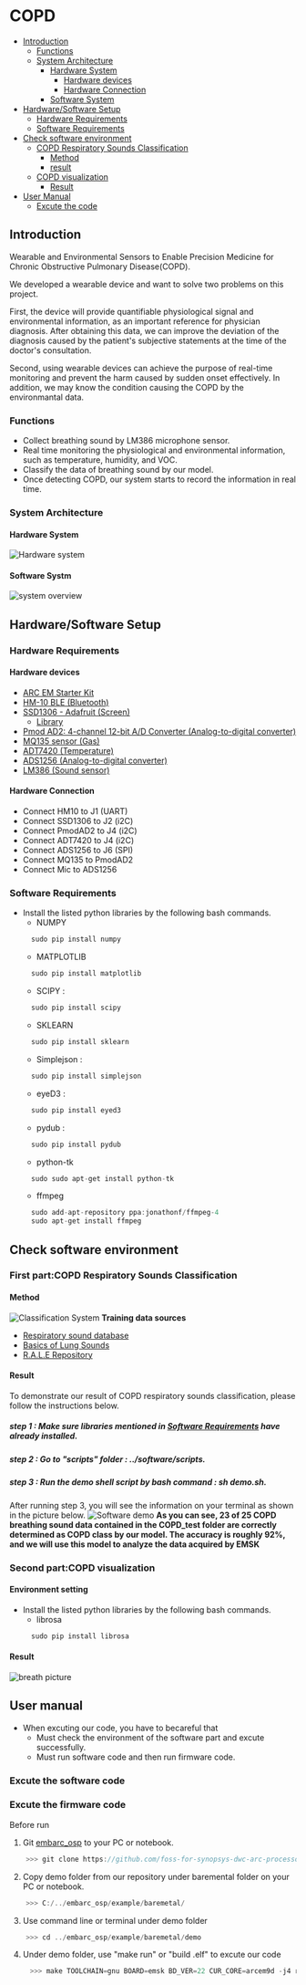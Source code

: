 # COPD
* [Introduction](#introduction)
  * [Functions](#functions)
  * [System Architecture](#system-architecture) 
	* [Hardware System](#hardware-system)
		* [Hardware devices](#Hardware-devices)
		* [Hardware Connection](#Hardware-Connection)
	* [Software System](#software-system)
* [Hardware/Software Setup](#hardwaresoftware-setup)
  * [Hardware Requirements](#hardware-requirements)
  * [Software Requirements](#software-requirements)
* [Check software environment](#check-software-environment)
	* [COPD Respiratory Sounds Classification](#first-part:copd-respiratory-sounds-classification)
		* [Method](#method)
		* [result](#result)
  * [COPD visualization](#second-part:copd-visualization)
    * [Result](#result)
* [User Manual](#user-manual)
	* [Excute the code](#Excute-the-code)
  
## Introduction
Wearable and Environmental Sensors to Enable Precision Medicine for Chronic Obstructive Pulmonary Disease(COPD).

We developed a wearable device and want to solve two problems on this project.

First, the device will provide quantifiable physiological signal and environmental information, as an important reference for physician diagnosis. After obtaining this data, we can improve the deviation of the diagnosis caused by the patient's subjective statements at the time of the doctor's consultation.

Second, using wearable devices can achieve the purpose of real-time monitoring and prevent the harm caused by sudden onset effectively. In addition, we may know the condition causing the COPD by the environmantal data.

### Functions
* Collect breathing sound by LM386 microphone sensor.
* Real time monitoring the physiological and environmental information, such as temperature, humidity, and VOC.
* Classify the data of breathing sound by our model.
* Once detecting COPD, our system starts to record the information in real time.



### System Architecture
#### Hardware System
![Hardware system](pics/HWsystem.png)
#### Software Systm
![system overview](/pics/system.png)



## Hardware/Software Setup
### Hardware Requirements
#### Hardware devices
* [ARC EM Starter Kit](https://embarc.org/embarc_osp/doc/build/html/board/emsk.html)
* [HM-10 BLE (Bluetooth)](http://jnhuamao.cn/bluetooth.asp?id=1)
* [SSD1306 - Adafruit (Screen)](https://www.adafruit.com/product/326)
	* [Library](https://github.com/adafruit/Adafruit-GFX-Library)
* [Pmod AD2: 4-channel 12-bit A/D Converter (Analog-to-digital converter)](https://store.digilentinc.com/pmod-ad2-4-channel-12-bit-a-d-converter/)
* [MQ135 sensor (Gas)](https://arduino.co.ke/product/mq135-mq-135-air-quality-sensor-hazardous-gas-detection-module-for-arduino/)
* [ADT7420 (Temperature)](https://www.analog.com/en/products/adt7420.html#product-overview)
* [ADS1256 (Analog-to-digital converter)](http://www.ti.com/lit/ds/sbas288k/sbas288k.pdf)
* [LM386 (Sound sensor)](https://goods.ruten.com.tw/item/show?21550300879819)
#### Hardware Connection
* Connect HM10 to J1 (UART)
* Connect SSD1306 to J2 (i2C)
* Connect PmodAD2 to J4 (i2C)
* Connect ADT7420 to J4 (i2C)
* Connect ADS1256 to J6 (SPI)
* Connect MQ135 to PmodAD2
* Connect Mic to ADS1256

  
### Software Requirements
* Install the listed python libraries by the following bash commands.
  * NUMPY 
  ```C
  	sudo pip install numpy
  ```
  * MATPLOTLIB 
  ```C
  	sudo pip install matplotlib
  ```
  * SCIPY : 
  ```C
  	sudo pip install scipy
  ```
  * SKLEARN 
  ```C
  	sudo pip install sklearn
  ```
  * Simplejson : 
  ```C
  	sudo pip install simplejson
  ```
  * eyeD3 : 
  ```C
  	sudo pip install eyed3
  ```
  * pydub : 
  ```C
  	sudo pip install pydub
  ```
  * python-tk
  ```C
  	sudo sudo apt-get install python-tk
  ```
  * ffmpeg
  ```C
  	sudo add-apt-repository ppa:jonathonf/ffmpeg-4
  	sudo apt-get install ffmpeg
  ```



## Check software environment
### First part:COPD Respiratory Sounds Classification
#### Method
![Classification System](/pics/ClassificationSystem.png)
**Training data sources**
  * [Respiratory sound database](https://www.kaggle.com/vbookshelf/respiratory-sound-database)
  * [Basics of Lung Sounds](https://www.easyauscultation.com/course-contents?courseid=201)
  * [R.A.L.E Repository](http://www.rale.ca/Default.htm)
#### Result
To demonstrate our result of COPD respiratory sounds classification, please follow the instructions below.
##### step 1 : Make sure libraries mentioned in [Software Requirements](software-requirements) have already installed.
##### step 2 : Go to "scripts" folder : ../software/scripts.
##### step 3 : Run the demo shell script by bash command : *sh demo.sh*.
After running step 3, you will see the information on your terminal as shown in the picture below.
![Software demo](/pics/softwareDemo.png)
**As you can see, 23 of 25 COPD breathing sound data contained in the COPD_test folder are correctly determined as COPD class by our model. The accuracy is roughly 92%, and we will use this model to analyze the data acquired by EMSK**

### Second part:COPD visualization
#### Environment setting
* Install the listed python libraries by the following bash commands.
  * librosa 
  ```C
  	sudo pip install librosa
  ```
#### Result
![breath picture](/pics/breath.png)

## User manual
* When excuting our code, you have to becareful that
  * Must check the environment of the software part and excute successfully.
  * Must run software code and then run firmware code.

### Excute the software code

### Excute the firmware code
Before run 
1. Git [embarc_osp](https://github.com/foss-for-synopsys-dwc-arc-processors/embarc_osp) to your PC or notebook.
```C
	>>> git clone https://github.com/foss-for-synopsys-dwc-arc-processors/embarc_osp
```
2. Copy demo folder from our repository under baremental folder on your PC or notebook.
```C
	>>> C:/../embarc_osp/example/baremetal/
```
3. Use command line or terminal under demo folder
```C
	>>> cd ../embarc_osp/example/baremetal/demo
```
4. Under demo folder, use "make run" or "build .elf" to excute our code
```C
	 >>> make TOOLCHAIN=gnu BOARD=emsk BD_VER=22 CUR_CORE=arcem9d -j4 run
```